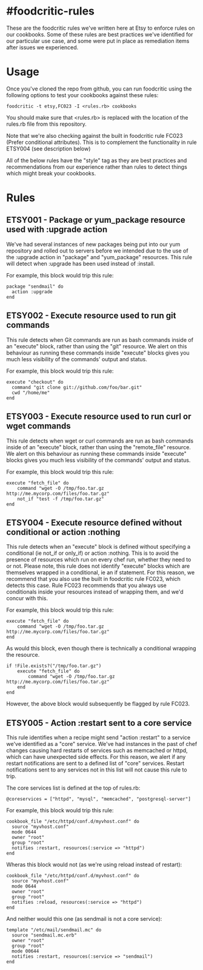 #foodcritic-rules
================

These are the foodcritic rules we've written here at Etsy to enforce rules on our cookbooks. Some of these rules are  best practices we've identified for our particular use case, and some were put in place as remediation items after issues we experienced.

# Usage

Once you've cloned the repo from github, you can run foodcritic using the following options to test your cookbooks against these rules:

````
foodcritic -t etsy,FC023 -I <rules.rb> cookbooks
````
You should make sure that <rules.rb> is replaced with the location of the rules.rb file from this repository.

Note that we're also checking against the built in foodcritic rule FC023 (Prefer conditional attributes). This is to complement the functionality in rule ETSY004 (see description below)

All of the below rules have the "style" tag as they are best practices and recommendations from our experience rather than rules to detect things which might break your cookbooks.

# Rules

## ETSY001 - Package or yum_package resource used with :upgrade action

We've had several instances of new packages being put into our yum repository and rolled out to servers before we intended due to the use of the :upgrade action in "package" and "yum_package" resources. This rule will detect when :upgrade has been used instead of :install.

For example, this block would trip this rule:

````
package "sendmail" do
  action :upgrade
end
````

## ETSY002 - Execute resource used to run git commands

This rule detects when Git commands are run as bash commands inside of an "execute" block, rather than using the "git" resource. We alert on this behaviour as running these commands inside "execute" blocks gives you much less visibility of the commands' output and status.

For example, this block would trip this rule:

````
execute "checkout" do
  command "git clone git://github.com/foo/bar.git"
  cwd "/home/me"
end

````

## ETSY003 - Execute resource used to run curl or wget commands

This rule detects when wget or curl commands are run as bash commands inside of an "execute" block, rather than using the "remote_file" resource. We alert on this behaviour as running these commands inside "execute" blocks gives you much less visibility of the commands' output and status.

For example, this block would trip this rule:

````
execute "fetch_file" do
    command "wget -O /tmp/foo.tar.gz http://me.mycorp.com/files/foo.tar.gz"
    not_if "test -f /tmp/foo.tar.gz"
end

````

## ETSY004 - Execute resource defined without conditional or action :nothing

This rule detects when an "execute" block is defined without specifying a conditional (ie not_if or only_if) or action :nothing. This is to avoid the presence of resources which run on every chef run, whether they need to or not. Please note, this rule does not identify "execute" blocks which are themselves wrapped in a conditional, ie an if statement. For this reason, we recommend that you also use the built in foodcritic rule FC023, which detects this case. Rule FC023 recommends that you always use conditionals inside your resources instead of wrapping them, and we'd concur with this.

For example, this block would trip this rule:

````
execute "fetch_file" do
    command "wget -O /tmp/foo.tar.gz http://me.mycorp.com/files/foo.tar.gz"
end
````

As would this block, even though there is technically a conditional wrapping the resource.

````
if !File.exists?("/tmp/foo.tar.gz")
    execute "fetch_file" do
        command "wget -O /tmp/foo.tar.gz http://me.mycorp.com/files/foo.tar.gz"
    end
end
````
However, the above block would subsequently be flagged by rule FC023.

## ETSY005 - Action :restart sent to a core service

This rule identifies when a recipe might send "action :restart" to a service we've identified as a "core" service. We've had instances in the past of chef changes causing hard restarts of services such as memcached or httpd, which can have unexpected side effects. For this reason, we alert if any restart notifications are sent to a defined list of "core" services. Restart notifications sent to any services not in this list will not cause this rule to trip.

The core services list is defined at the top of rules.rb:

````
@coreservices = ["httpd", "mysql", "memcached", "postgresql-server"]
````

For example, this block would trip this rule:
````
cookbook_file "/etc/httpd/conf.d/myvhost.conf" do
  source "myvhost.conf"
  mode 0644
  owner "root"
  group "root"
  notifies :restart, resources(:service => "httpd")
end
````

Wheras this block would not (as we're using reload instead of restart):

````
cookbook_file "/etc/httpd/conf.d/myvhost.conf" do
  source "myvhost.conf"
  mode 0644
  owner "root"
  group "root"
  notifies :reload, resources(:service => "httpd")
end
````

And neither would this one (as sendmail is not a core service):

````
template "/etc/mail/sendmail.mc" do
  source "sendmail.mc.erb"
  owner "root"
  group "root"
  mode 00644
  notifies :restart, resources(:service => "sendmail")
end
````